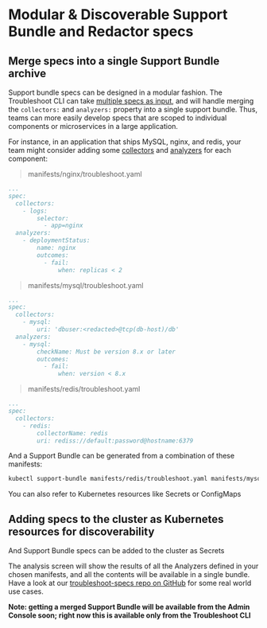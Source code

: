 # Modular & Discoverable Support Bundle and Redactor specs

## Merge specs into a single Support Bundle archive

Support bundle specs can be designed in a modular fashion.  The Troubleshoot CLI can take [multiple specs as input](), and will handle merging the `collectors:` and `analyzers:` property into a single support bundle.  Thus, teams can more easily develop specs that are scoped to individual components or microservices in a large application.

For instance, in an application that ships MySQL, nginx, and redis, your team might consider adding some [collectors](https://troubleshoot.sh/docs/collect/) and [analyzers](https://troubleshoot.sh/docs/analyze/) for each component:

> manifests/nginx/troubleshoot.yaml

```yaml
...
spec:
  collectors:
    - logs:
        selector:
          - app=nginx
  analyzers:
    - deploymentStatus:
        name: nginx
        outcomes:
          - fail:
              when: replicas < 2
```

> manifests/mysql/troubleshoot.yaml

```yaml
...
spec:
  collectors:
    - mysql:
        uri: 'dbuser:<redacted>@tcp(db-host)/db'
  analyzers:
    - mysql:
        checkName: Must be version 8.x or later
        outcomes:
          - fail:
              when: version < 8.x
```

> manifests/redis/troubleshoot.yaml

```yaml
...
spec:
  collectors:
    - redis:
        collectorName: redis
        uri: rediss://default:password@hostname:6379
```

And a Support Bundle can be generated from a combination of these manifests:

```bash
kubectl support-bundle manifests/redis/troubleshoot.yaml manifests/mysql/troubleshoot.yaml manifests/nginx/troubleshoot.yaml
```

You can also refer to Kubernetes resources like Secrets or ConfigMaps

## Adding specs to the cluster as Kubernetes resources for discoverability

And Support Bundle specs can be added to the cluster as Secrets

The analysis screen will show the results of all the Analyzers defined in your chosen manifests, and all the contents will be available in a single bundle.  Have a look at our [troubleshoot-specs repo on GitHub](https://github.com/replicatedhq/troubleshoot-specs) for some real world use cases.

**Note: getting a merged Support Bundle will be available from the Admin Console soon; right now this is available only from the Troubleshoot CLI**
